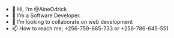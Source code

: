 - 👋 Hi, I’m @AineOdrick
- 👀 I’m a Software Developer.
- 💞️ I’m looking to collaborate on web development
- 📫 How to reach me; +256-759-665-733 or +256-786-645-551

<!---
AineOdrick/AineOdrick is a ✨ special ✨ repository because its `README.md` (this file) appears on your GitHub profile.
You can click the Preview link to take a look at your changes.
--->
